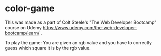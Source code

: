# color-game
This was made as a part of Colt Steele's "The Web Developer Bootcamp" course on Udemy https://www.udemy.com/the-web-developer-bootcamp/learn/ .

To play the game:
You are given an rgb value and you have to correctly guess which square it is by the rgb value.
